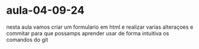# aula-04-09-24
nesta aula vamos criar um formulario em html e realizar varias alteraçoes e commitar para que possamps aprender usar de forma intuitiva os comandos do git
